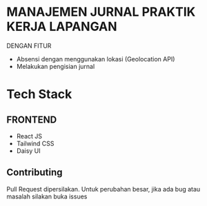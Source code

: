 # MANAJEMEN JURNAL PRAKTIK KERJA LAPANGAN

DENGAN FITUR

- Absensi dengan menggunakan lokasi (Geolocation API)
- Melakukan pengisian jurnal

# Tech Stack

## FRONTEND

- React JS
- Tailwind CSS
- Daisy UI

## Contributing

Pull Request dipersilakan. Untuk perubahan besar, jika ada bug atau masalah silakan buka issues
